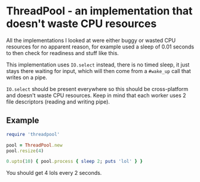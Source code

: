 ThreadPool - an implementation that doesn't waste CPU resources
===============================================================
All the implementations I looked at were either buggy or wasted CPU resources
for no apparent reason, for example used a sleep of 0.01 seconds to then check for
readiness and stuff like this.

This implementation uses `IO.select` instead, there is no timed sleep, it just stays
there waiting for input, which will then come from a `#wake_up` call that writes on a pipe.

`IO.select` should be present everywhere so this should be cross-platform and doesn't waste
CPU resources. Keep in mind that each worker uses 2 file descriptors (reading and writing pipe).

Example
-------

```ruby
require 'threadpool'

pool = ThreadPool.new
pool.resize(4)

0.upto(10) { pool.process { sleep 2; puts 'lol' } }
```

You should get 4 lols every 2 seconds.
